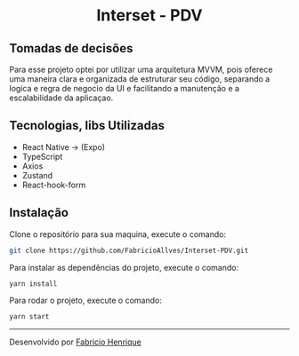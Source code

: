 <h1 align="center">Interset - PDV</h1>



## Tomadas de  decisões
Para esse projeto optei por utilizar uma arquitetura MVVM, pois oferece uma maneira clara e organizada de estruturar seu código, separando a logica  e regra de negocio da UI e facilitando a manutenção e a escalabilidade da aplicaçao.


## Tecnologias, libs Utilizadas

- React Native -> (Expo)
- TypeScript
- Axios
- Zustand
- React-hook-form


## Instalação

Clone o repositório para sua maquina, execute o comando:

```bash
git clone https://github.com/FabricioAllves/Interset-PDV.git
```

Para instalar as dependências do projeto, execute o comando:

```bash
yarn install
```

Para rodar o projeto, execute o comando:

```bash
yarn start
```



---

Desenvolvido por [Fabricio Henrique](https://www.linkedin.com/in/fabricio-26/)
